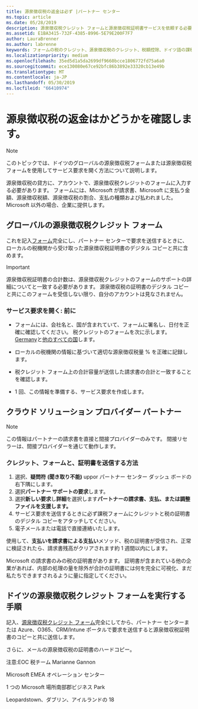 ```yaml
---
title: 源泉徴収税の返金は必ず |パートナー センター
ms.topic: article
ms.date: 05/28/2019
description: 源泉徴収税クレジット フォームと源泉徴収税証明書サービスを依頼する必要があります。
ms.assetid: E1BA3415-732F-4385-8996-5E79E200F7F7
author: LauraBrenner
ms.author: labrenne
keywords: フォームの税のクレジット、源泉徴収税のクレジット、税額控除、ドイツ語の課税フォームにクレジット
ms.localizationpriority: medium
ms.openlocfilehash: 35ed5d1a5da2699df9660bcce1806772fd75a6a0
ms.sourcegitcommit: ece130080e67ce92bfc86b3892e33320cb13e49b
ms.translationtype: MT
ms.contentlocale: ja-JP
ms.lasthandoff: 05/30/2019
ms.locfileid: "66410974"
---
```

# <a name="make-sure-you-are-credited-for-withholding-tax"></a>源泉徴収税の返金はかどうかを確認します。

>[!Note]
>このトピックでは、ドイツのグローバルの源泉徴収税フォームまたは源泉徴収税フォームを使用してサービス要求を開く方法について説明します。

源泉徴収税の貸方に、アカウントで、源泉徴収税クレジットのフォームに入力する必要があります。 フォームには、Microsoft が請求書、Microsoft に支払う金額、源泉徴収税額、源泉徴収税の割合、支払の種類および払われました。 Microsoft 以外の場合、企業に提供します。  

## <a name="global-withholding-tax-credit-form"></a>グローバルの源泉徴収税クレジット フォーム

これを記入[フォーム](https://query.prod.cms.rt.microsoft.com/cms/api/am/binary/RE30311)完全にし、パートナー センターで要求を送信するときに、ローカルの税機関から受け取った源泉徴収税証明書のデジタル コピーと共に含めます。
>[!IMPORTANT]
>源泉徴収税証明書の合計数は、源泉徴収税クレジットのフォームのサポートの詳細についてと一致する必要があります。 源泉徴収税の証明書のデジタル コピーと共にこのフォームを受信しない限り、自分のアカウントは見なされません。

### <a name="before-opening-the-service-request"></a>サービス要求を開く: 前に

- フォームには、会社名と、国が含まれていて、フォームに署名し、日付を正確に確認してください。 税クレジットのフォームを次に示します。[Germany](https://query.prod.cms.rt.microsoft.com/cms/api/am/binary/RE305Lo)と[他のすべての国](https://query.prod.cms.rt.microsoft.com/cms/api/am/binary/RE30311)します。

- ローカルの税機関の情報に基づいて適切な源泉徴収税量 % を正確に記録します。

- 税クレジット フォーム上の合計容量が送信した請求書の合計と一致することを確認します。 

- 1 回、この情報を準備する、サービス要求を作成します。

## <a name="cloud-solution-provider-partners"></a>クラウド ソリューション プロバイダー パートナー

>[!Note]
>この情報はパートナーの請求書を直接と間接プロバイダーのみです。 間接リセラーは、間接プロバイダーを通じて動作します。

### <a name="how-to-submit-the-tax-credit-form-and-the-certificates"></a>クレジット、フォームと、証明書を送信する方法

1. 選択、**疑問符** **(聞き取り不能)** uppor パートナー センター ダッシュ ボードの右下隅にします。
2. 選択**パートナー サポートの要求**します。
3. 選択**新しい要求**し**詳細**を選択します**パートナーの請求書、支払、または調整ファイルを支援します。**
4. サービス要求を送信するときに必ず課税フォームにクレジットと税の証明書のデジタル コピーをアタッチしてください。
5. 電子メールまたは電話で直接連絡いたします。

使用して、**支払いを請求書による支払い**メソッド、税の証明書が受信され、正常に検証されたら、請求書残高がクリアされます約 1 週間以内にします。 

Microsoft の請求書のみの税の証明書があります。 証明書が含まれている他の企業があれば、内部の処理の量を除外が合計の証明書には何を完全に可視化、まだ私たちできますされるように量に指定してください。 

## <a name="instructions-for-completing-the-withholding-tax-credit-form-for-germany"></a>ドイツの源泉徴収税クレジット フォームを実行する手順

記入、[源泉徴収税クレジット フォーム](https://query.prod.cms.rt.microsoft.com/cms/api/am/binary/RE305Lo)完全にしてから、パートナー センターまたは Azure、O365、CRM/Intune ポータルで要求を送信すると源泉徴収税証明書のコピーと共に送信します。 

さらに、メールの源泉徴収税の証明書のハードコピー。

注意:EOC 税チーム Marianne Gannon

Microsoft EMEA オペレーション センター

1 つの Microsoft 場所南部郡ビジネス Park

Leopardstown、ダブリン、アイルランドの 18
